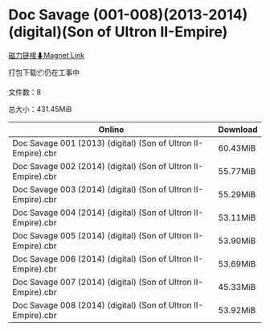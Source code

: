 # Doc Savage (001-008)(2013-2014)(digital)(Son of Ultron II-Empire)

[磁力链接⬇Magnet Link](magnet:?xt=urn:btih:748ea4ad26c49266f85c9263a22ddaee48dabe49&dn=Doc%20Savage%20%28001-008%29%282013-2014%29%28digital%29%28Son%20of%20Ultron%20II-Empire%29)

打包下载📦仍在工事中

文件数：8

总大小：431.45MiB

Online | Download
--- | ---
Doc Savage 001 (2013) (digital) (Son of Ultron II-Empire).cbr | 60.43MiB
Doc Savage 002 (2014) (digital) (Son of Ultron II-Empire).cbr | 55.77MiB
Doc Savage 003 (2014) (digital) (Son of Ultron II-Empire).cbr | 55.29MiB
Doc Savage 004 (2014) (digital) (Son of Ultron II-Empire).cbr | 53.11MiB
Doc Savage 005 (2014) (digital) (Son of Ultron II-Empire).cbr | 53.90MiB
Doc Savage 006 (2014) (digital) (Son of Ultron II-Empire).cbr | 53.69MiB
Doc Savage 007 (2014) (digital) (Son of Ultron II-Empire).cbr | 45.33MiB
Doc Savage 008 (2014) (digital) (Son of Ultron II-Empire).cbr | 53.92MiB